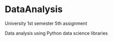 # DataAnalysis
University 1st semester 5th assignment 

Data analysis using Python data science libraries
